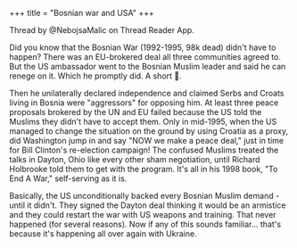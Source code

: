 +++
title = "Bosnian war and USA"
+++

Thread by @NebojsaMalic on Thread Reader App.

Did you know that the Bosnian War (1992-1995, 98k dead) didn't have to happen? There was an EU-brokered deal all three communities agreed to. But the US ambassador went to the Bosnian Muslim leader and said he can renege on it. Which he promptly did. A short 🧵.

Then he unilaterally declared independence and claimed Serbs and Croats living in Bosnia were "aggressors" for opposing him. At least three peace proposals brokered by the UN and EU failed because the US told the Muslims they didn't have to accept them. Only in mid-1995, when the US managed to change the situation on the ground by using Croatia as a proxy, did Washington jump in and say "NOW we make a peace deal," just in time for Bill Clinton's re-election campaign! The confused Muslims treated the talks in Dayton, Ohio like every other sham negotiation, until Richard Holbrooke told them to get with the program. It's all in his 1998 book, "To End A War," self-serving as it is.

Basically, the US unconditionally backed every Bosnian Muslim demand - until it didn't. They signed the Dayton deal thinking it would be an armistice and they could restart the war with US weapons and training. That never happened (for several reasons). Now if any of this sounds familiar... that's because it's happening all over again with Ukraine.

